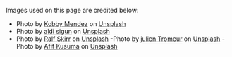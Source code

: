 Images used on this page are credited below:

- Photo by <a href="https://unsplash.com/@kobbyfotos?utm_source=unsplash&utm_medium=referral&utm_content=creditCopyText">Kobby Mendez</a> on <a href="https://unsplash.com/s/photos/cartoon?utm_source=unsplash&utm_medium=referral&utm_content=creditCopyText">Unsplash</a>
- Photo by <a href="https://unsplash.com/@sigun?utm_source=unsplash&utm_medium=referral&utm_content=creditCopyText">aldi sigun</a> on <a href="https://unsplash.com/s/photos/cartoon?utm_source=unsplash&utm_medium=referral&utm_content=creditCopyText">Unsplash</a>
- Photo by <a href="https://unsplash.com/@ralfskirr?utm_source=unsplash&utm_medium=referral&utm_content=creditCopyText">Ralf Skirr</a> on <a href="https://unsplash.com/s/photos/cartoon?utm_source=unsplash&utm_medium=referral&utm_content=creditCopyText">Unsplash</a>
-Photo by <a href="https://unsplash.com/@julientromeur?utm_source=unsplash&utm_medium=referral&utm_content=creditCopyText">julien Tromeur</a> on <a href="https://unsplash.com/s/photos/cartoon?utm_source=unsplash&utm_medium=referral&utm_content=creditCopyText">Unsplash</a>
-Photo by <a href="https://unsplash.com/@javaistan?utm_source=unsplash&utm_medium=referral&utm_content=creditCopyText">Afif Kusuma</a> on <a href="https://unsplash.com/s/photos/cartoon?utm_source=unsplash&utm_medium=referral&utm_content=creditCopyText">Unsplash</a>
  